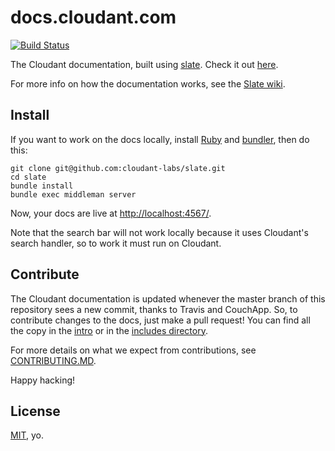 # docs.cloudant.com

[![Build Status](https://travis-ci.org/cloudant-labs/slate.png?branch=master)](https://travis-ci.org/cloudant-labs/slate)

The Cloudant documentation, built using [slate](https://github.com/tripit/slate). Check it out [here](https://docs-testb.cloudant.com/content-review/_design/couchapp/_rewrite).

For more info on how the documentation works, see the [Slate wiki][].

## Install

If you want to work on the docs locally, install [Ruby](https://www.ruby-lang.org/en/) and [bundler](http://bundler.io/), then do this:

    git clone git@github.com:cloudant-labs/slate.git
    cd slate
    bundle install
    bundle exec middleman server

Now, your docs are live at <http://localhost:4567/>.

Note that the search bar will not work locally because it uses Cloudant's search handler, so to work it must run on Cloudant.

## Contribute

The Cloudant documentation is updated whenever the master branch of this repository sees a new commit, thanks to Travis and CouchApp. So, to contribute changes to the docs, just make a pull request! You can find all the copy in the [intro][] or in the [includes directory][]. 

For more details on what we expect from contributions, see [CONTRIBUTING.MD](https://github.com/cloudant-labs/slate/blob/master/CONTRIBUTING.md).

Happy hacking!

## License

[MIT](http://opensource.org/licenses/MIT), yo.

[intro]: https://github.com/cloudant-labs/slate/blob/master/source/index.md
[includes directory]: https://github.com/cloudant-labs/slate/tree/master/source/includes
[Slate wiki]: https://github.com/tripit/slate/wiki
